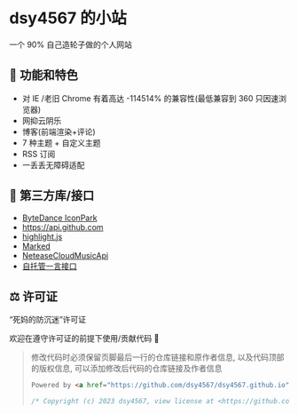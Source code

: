 # dsy4567 的小站

一个 90% 自己造轮子做的个人网站

## 🔨 功能和特色

-   对 IE /老旧 Chrome 有着高达 -114514% 的兼容性(最低兼容到 360 只因速浏览器)
-   网抑云阴乐
-   博客(前端渲染+评论)
-   7 种主题 + 自定义主题
-   RSS 订阅
-   一丢丢无障碍适配

## 👖 第三方库/接口

-   [ByteDance IconPark](https://github.com/bytedance/IconPark)
-   <https://api.github.com>
-   [highlight.js](https://github.com/highlightjs/highlight.js/)
-   [Marked](https://github.com/markedjs/marked)
-   [NeteaseCloudMusicApi](https://github.com/Binaryify/NeteaseCloudMusicApi)
-   [自托管一言接口](https://github.com/dsy4567/hitokoto-api)

## ⚖️ 许可证

“死妈的防沉迷”许可证

欢迎在遵守许可证的前提下使用/贡献代码 🎉

> 修改代码时必须保留页脚最后一行的仓库链接和原作者信息, 以及代码顶部的版权信息,
> 可以添加修改后代码的仓库链接及作者信息
>
> ```html
> Powered by <a href="https://github.com/dsy4567/dsy4567.github.io">dsy4567/dsy4567.github.io</a>
> ```
>
> ```js
> /* Copyright (c) 2023 dsy4567, view license at <https://github.com/dsy4567/dsy4567.github.io/blob/main/LICENSE.md> */
> ```
